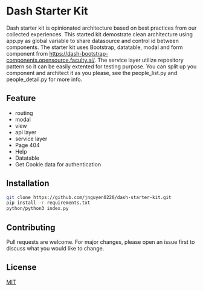 # Dash Starter Kit

Dash starter kit is opinionated architecture based on best practices from our collected experiences. This started kit demostrate clean architecture using app.py as global variable to share datasource and control id between components. The starter kit uses Bootstrap, datatable, modal and form component from https://dash-bootstrap-components.opensource.faculty.ai/. The service layer utilize repository pattern so it can be easily extented for testing purpose. You can split up you component and architect it as you please, see the people_list.py and people_detail.py for more info.

## Feature
* routing
* modal
* view
* api layer
* service layer
* Page 404
* Help
* Datatable
* Get Cookie data for authentication

## Installation

```bash
git clone https://github.com/jnguyen0220/dash-starter-kit.git
pip install -r requirements.txt 
python/python3 index.py
```
## Contributing
Pull requests are welcome. For major changes, please open an issue first to discuss what you would like to change.

## License
[MIT](https://choosealicense.com/licenses/mit/)